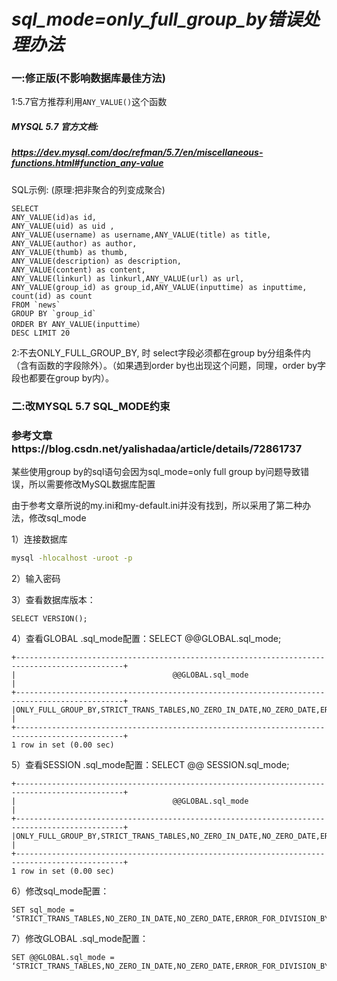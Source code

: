 # ***sql_mode=only_full_group_by错误处理办法***

### 一:修正版(不影响数据库最佳方法)

1:5.7官方推荐利用`ANY_VALUE()`这个函数

##### MYSQL 5.7 官方文档:

##### https://dev.mysql.com/doc/refman/5.7/en/miscellaneous-functions.html#function_any-value

SQL示例: (原理:把非聚合的列变成聚合)

```
SELECT 
ANY_VALUE(id)as id,
ANY_VALUE(uid) as uid ,
ANY_VALUE(username) as username,ANY_VALUE(title) as title,
ANY_VALUE(author) as author,
ANY_VALUE(thumb) as thumb,
ANY_VALUE(description) as description,
ANY_VALUE(content) as content,
ANY_VALUE(linkurl) as linkurl,ANY_VALUE(url) as url,
ANY_VALUE(group_id) as group_id,ANY_VALUE(inputtime) as inputtime, 
count(id) as count 
FROM `news` 
GROUP BY `group_id` 
ORDER BY ANY_VALUE(inputtime） 
DESC LIMIT 20
```

2:不去ONLY_FULL_GROUP_BY, 时 select字段必须都在group by分组条件内（含有函数的字段除外）。（如果遇到order by也出现这个问题，同理，order by字段也都要在group by内）。

### 二:改MYSQL 5.7 SQL_MODE约束

### 参考文章https://blog.csdn.net/yalishadaa/article/details/72861737

某些使用group by的sql语句会因为sql_mode=only full group by问题导致错误，所以需要修改MySQL数据库配置

由于参考文章所说的my.ini和my-default.ini并没有找到，所以采用了第二种办法，修改sql_mode

1）连接数据库

```bash
mysql -hlocalhost -uroot -p
```

2）输入密码

3）查看数据库版本：

```mysql
SELECT VERSION();
```

4）查看GLOBAL .sql_mode配置：SELECT @@GLOBAL.sql_mode;

```mysql
+----------------------------------------------------------------------------------------------+
|                                   @@GLOBAL.sql_mode                                          |
+----------------------------------------------------------------------------------------------+
|ONLY_FULL_GROUP_BY,STRICT_TRANS_TABLES,NO_ZERO_IN_DATE,NO_ZERO_DATE,ERROR_FOR_DIVISION_BY_ZERO,NO_AUTO_CREATE_USER,NO_ENGINE_SUBSTITUTION |
+----------------------------------------------------------------------------------------------+
1 row in set (0.00 sec)

```

5）查看SESSION .sql_mode配置：SELECT @@ SESSION.sql_mode;

```mysql
+----------------------------------------------------------------------------------------------+
|                                   @@GLOBAL.sql_mode                                          |
+----------------------------------------------------------------------------------------------+
|ONLY_FULL_GROUP_BY,STRICT_TRANS_TABLES,NO_ZERO_IN_DATE,NO_ZERO_DATE,ERROR_FOR_DIVISION_BY_ZERO,NO_AUTO_CREATE_USER,NO_ENGINE_SUBSTITUTION |
+----------------------------------------------------------------------------------------------+
1 row in set (0.00 sec)

```

6）修改sql_mode配置：

```mysql
SET sql_mode = 
‘STRICT_TRANS_TABLES,NO_ZERO_IN_DATE,NO_ZERO_DATE,ERROR_FOR_DIVISION_BY_ZERO,NO_AUTO_CREATE_USER,NO_ENGINE_SUBSTITUTION’;
```

7）修改GLOBAL .sql_mode配置：

```mysql
SET @@GLOBAL.sql_mode = 
‘STRICT_TRANS_TABLES,NO_ZERO_IN_DATE,NO_ZERO_DATE,ERROR_FOR_DIVISION_BY_ZERO,NO_AUTO_CREATE_USER,NO_ENGINE_SUBSTITUTION’;
```

